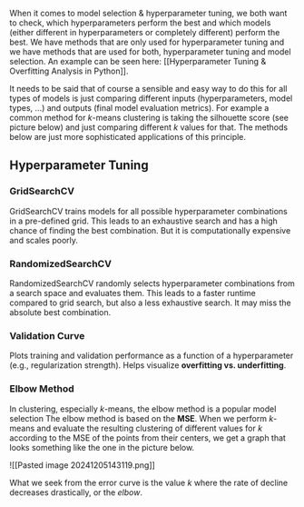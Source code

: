 When it comes to model selection & hyperparameter tuning, we both want to check, which hyperparameters perform the best and which models (either different in hyperparameters or completely different) perform the best. We have methods that are only used for hyperparameter tuning and we have methods that are used for both, hyperparameter tuning and model selection. An example can be seen here: [[Hyperparameter Tuning & Overfitting Analysis in Python]].

It needs to be said that of course a sensible and easy way to do this for all types of models is just comparing different inputs (hyperparameters, model types, ...) and outputs (final model evaluation metrics). For example a common method for $k$-means clustering is taking the silhouette score (see picture below) and just comparing different $k$ values for that. The methods below are just more sophisticated applications of this principle.
## Hyperparameter Tuning
### GridSearchCV
GridSearchCV trains models for all possible hyperparameter combinations in a pre-defined grid. This leads to an exhaustive search and has a high chance of finding the best combination. But it is computationally expensive and scales poorly. 
### RandomizedSearchCV
RandomizedSearchCV randomly selects hyperparameter combinations from a search space and evaluates them. This leads to a faster runtime compared to grid search, but also a less exhaustive search. It may miss the absolute best combination.
### Validation Curve
Plots training and validation performance as a function of a hyperparameter (e.g., regularization strength). Helps visualize **overfitting vs. underfitting**.
### Elbow Method
In clustering, especially $k$-means, the elbow method is a popular model selection The elbow method is based on the **MSE**. When we perform $k$-means and evaluate the resulting clustering of different values for $k$ according to the MSE of the points from their centers, we get a graph that looks something like the one in the picture below.

![[Pasted image 20241205143119.png]]

What we seek from the error curve is the value $k$ where the rate of decline decreases drastically, or the *elbow*. 

